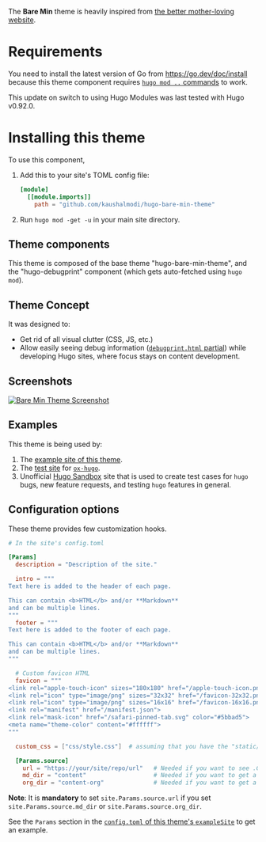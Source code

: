 The **Bare Min** theme is heavily inspired from [the better
mother-loving website](http://bettermotherfuckingwebsite.com/).

# Requirements

You need to install the latest version of Go from
https://go.dev/doc/install because this theme component requires
[`hugo mod ..` commands](https://gohugo.io/hugo-modules/use-modules/)
to work.

This update on switch to using Hugo Modules was last tested with Hugo
v0.92.0.

# Installing this theme

To use this component,

1.  Add this to your site's TOML config file:

    ```toml
    [module]
      [[module.imports]]
        path = "github.com/kaushalmodi/hugo-bare-min-theme"
    ```

2.  Run `hugo mod -get -u` in your main site directory.

## Theme components

This theme is composed of the base theme "hugo-bare-min-theme", and
the "hugo-debugprint" component (which gets auto-fetched using `hugo
mod`).

## Theme Concept

It was designed to:

-   Get rid of all visual clutter (CSS, JS, etc.)
-   Allow easily seeing debug information ([`debugprint.html`
    partial](https://github.com/kaushalmodi/hugo-debugprint/blob/master/layouts/partials/debugprint.html))
    while developing Hugo sites, where focus stays on content
    development.

## Screenshots

[![Bare Min Theme
Screenshot](https://raw.githubusercontent.com/kaushalmodi/hugo-bare-min-theme/master/images/screenshot.png)](https://ox-hugo.scripter.co/test/posts/keyword-collection/)

## Examples

This theme is being used by:

1. The [example site of this theme](https://hugo-bare-min.netlify.com/).
2. The [test site](https://ox-hugo.scripter.co/test/) for
   [`ox-hugo`](https://ox-hugo.scripter.co/).
3. Unofficial [Hugo Sandbox](https://hugo-sandbox.netlify.com/) site
   that is used to create test cases for `hugo` bugs, new feature
   requests, and testing `hugo` features in general.

## Configuration options

These theme provides few customization hooks.

```toml
# In the site's config.toml

[Params]
  description = "Description of the site."

  intro = """
Text here is added to the header of each page.

This can contain <b>HTML</b> and/or **Markdown**
and can be multiple lines.
"""
  footer = """
Text here is added to the footer of each page.

This can contain <b>HTML</b> and/or **Markdown**
and can be multiple lines.
"""

  # Custom favicon HTML
  favicon = """
<link rel="apple-touch-icon" sizes="180x180" href="/apple-touch-icon.png">
<link rel="icon" type="image/png" sizes="32x32" href="/favicon-32x32.png">
<link rel="icon" type="image/png" sizes="16x16" href="/favicon-16x16.png">
<link rel="manifest" href="/manifest.json">
<link rel="mask-icon" href="/safari-pinned-tab.svg" color="#5bbad5">
<meta name="theme-color" content="#ffffff">
"""

  custom_css = ["css/style.css"]  # assuming that you have the "static/css/style.css" file

  [Params.source]
    url = "https://your/site/repo/url"   # Needed if you want to see .GitInfo for a page
    md_dir = "content"                   # Needed if you want to get a link to Markdown source for each page
    org_dir = "content-org"              # Needed if you want to get a link to the Org source (e.g. when using ox-hugo!)
```

**Note**: It is **mandatory** to set `site.Params.source.url` if you
set `site.Params.source.md_dir` or `site.Params.source.org_dir`.

See the `Params` section in the [`config.toml` of this theme's
`exampleSite`](https://github.com/kaushalmodi/hugo-bare-min-theme/blob/master/exampleSite/config.toml)
to get an example.
